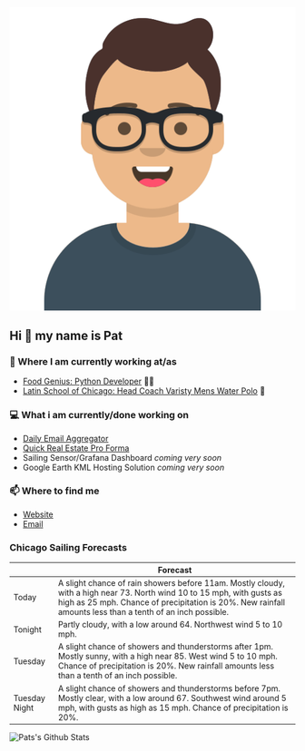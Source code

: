[![Social banner for p-j-falconer](https://raw.githubusercontent.com/P-J-FALCONER/P-J-FALCONER/master/assets/avataaars.svg)](https://patfalconer.com/)
## Hi :wave: my name is Pat

### 💼 Where I am currently working at/as
- [Food Genius: Python Developer](https://getfoodgenius.com/) 🍔🐍
- [Latin School of Chicago: Head Coach Varisty Mens Water Polo](https://www.latinschool.org/) 🤽


### 💻 What i am currently/done working on
 - [Daily Email Aggregator](https://github.com/P-J-FALCONER/dott_daily_mail)
 - [Quick Real Estate Pro Forma](https://github.com/P-J-FALCONER/henry)
 - Sailing Sensor/Grafana Dashboard *coming very soon*
 - Google Earth KML Hosting Solution *coming very soon*

### 📫 Where to find me
 - [Website](https://patfalconer.com/)
 - [Email](mailto:patrick.j.falconer@gmail.com)


### Chicago Sailing Forecasts
|   | Forecast  |
|---|---|
| Today | A slight chance of rain showers before 11am. Mostly cloudy, with a high near 73. North wind 10 to 15 mph, with gusts as high as 25 mph. Chance of precipitation is 20%. New rainfall amounts less than a tenth of an inch possible. |
| Tonight | Partly cloudy, with a low around 64. Northwest wind 5 to 10 mph. |
| Tuesday | A slight chance of showers and thunderstorms after 1pm. Mostly sunny, with a high near 85. West wind 5 to 10 mph. Chance of precipitation is 20%. New rainfall amounts less than a tenth of an inch possible. |
| Tuesday Night | A slight chance of showers and thunderstorms before 7pm. Mostly clear, with a low around 67. Southwest wind around 5 mph, with gusts as high as 15 mph. Chance of precipitation is 20%. |

![Pats's Github Stats](https://github-readme-stats.vercel.app/api?username=p-j-falconer&show_icons=true&theme=radical)
